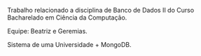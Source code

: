 Trabalho relacionado a disciplina de Banco de Dados II do Curso Bacharelado em Ciência da Computação.

Equipe: Beatriz e Geremias.

Sistema de uma Universidade + MongoDB.
